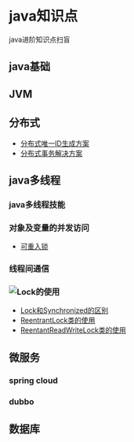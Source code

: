 # java知识点
java进阶知识点扫盲
## java基础
## JVM
## 分布式
- [分布式唯一ID生成方案]()
- [分布式事务解决方案]()

## java多线程
### java多线程技能
### 对象及变量的并发访问
- [可重入锁]()
### 线程间通信
### ![Lock的使用]()
- [Lock和Synchronized的区别](/src/main/docs/simultaneous/Lock和synchronized的区别.md)
- [ReentrantLock类的使用]() 
- [ReentantReadWriteLock类的使用]()
## 微服务
### spring cloud
### dubbo
## 数据库

